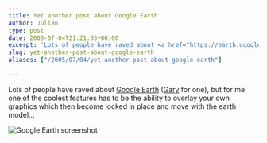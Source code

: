 ```yaml
---
title: Yet another post about Google Earth
author: Julian
type: post
date: 2005-07-04T21:21:03+00:00
excerpt: 'Lots of people have raved about <a href="https://earth.google.com/">Google Earth</a> (<a href="https://weblog.garyturner.net/archives/001769.html">Gary</a> for one), but for me one of the coolest features has to be the ability to overlay your own graphics which then become locked in place and move with the earth model...'
slug: yet-another-post-about-google-earth 
aliases: ["/2005/07/04/yet-another-post-about-google-earth"]

---
```

Lots of people have raved about [Google Earth][1] ([Gary][2] for one), but for me one of the coolest features has to be the ability to overlay your own graphics which then become locked in place and move with the earth model&#8230;

<img align = "center" src='https://www.synesthesia.co.uk/blog/images/ge.jpg' alt='Google Earth screenshot' />

 [1]: https://earth.google.com/
 [2]: https://weblog.garyturner.net/archives/001769.html